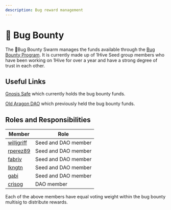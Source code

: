 ```yaml
---
description: Bug reward management
---
```


# 🐛 Bug Bounty

The 🐛Bug Bounty Swarm manages the funds available through the [Bug Bounty Program](../../developers/security/bug-bounty.md). It is currently made up of 1Hive Seed group members who have been working on 1Hive for over a year and have a strong degree of trust in each other.

## Useful Links&#x20;

[Gnosis Safe](bug-bounty.md#useful-links) which currently holds the bug bounty funds.

[Old Aragon DAO](https://aragon.1hive.org/#/1hivebounty/0x711d1dc541d8fe23357412ff3a93a12e5251ffe4/) which previously held the bug bounty funds.

## Roles and Responsibilities

| Member                                              | Role                |
| --------------------------------------------------- | ------------------- |
| [willjgriff](https://forum.1hive.org/u/willjgriff)  | Seed and DAO member |
| [rperez89](https://forum.1hive.org/u/rperez89)      | Seed and DAO member |
| [fabriv](https://forum.1hive.org/u/fabriv)          | Seed and DAO member |
| [lkngtn](https://forum.1hive.org/u/lkngtn)          | Seed and DAO member |
| [gabi](https://github.com/orgs/1Hive/people/0xGabi) | Seed and DAO member |
| [crisog](https://github.com/crisog)                 | DAO member          |

Each of the above members have equal voting weight within the bug bounty multisig to distribute rewards.
